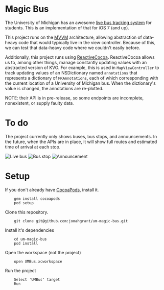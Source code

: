 # Magic Bus

The University of Michigan has an awesome [live bus tracking system](http://mbus.pts.umich.edu/) for students.  This is an implementation of that for iOS 7 (and up).

This project runs on the [MVVM](http://en.wikipedia.org/wiki/Model_View_ViewModel) architecture, allowing abstraction of data-heavy code that would typically live in the view controller.  Because of this, we can test that data-heavy code where we couldn't easily before.

Additionally, this project runs using [ReactiveCocoa](https://github.com/blog/1107-reactivecocoa-for-a-better-world).  ReactiveCocoa allows us to, among other things, manage constantly updating values with an abstracted version of KVO.  For example, this is used in ```MapViewController``` to track updating values of an NSDictionary named ```annotations``` that represents a dictionary of ```MKAnnotations```, each of which corresponding with the current location of a University of Michigan bus.  When the dictionary's value is changed, the annotations are re-plotted.

NOTE: their API is in pre-release, so some endpoints are incomplete, nonexistent, or supply faulty data.

# To do
The project currently only shows buses, bus stops, and announcements.  In the future, when the APIs are in place, it will show full routes and estimated time of arrival at each stop.

![Live bus](https://dl.dropboxusercontent.com/u/2177718/Screen%20Shot%202013-12-01%20at%2010.45.55%20PM.png "Live bus")
![Bus stop](https://dl.dropboxusercontent.com/u/2177718/Screen%20Shot%202013-12-01%20at%2010.45.47%20PM.png "Bus stop")
![Announcement](https://dl.dropboxusercontent.com/u/2177718/Screen%20Shot%202013-12-01%20at%2010.45.44%20PM.png "Announcement")

# Setup

If you don't already have [CocoaPods](http://cocoapods.org/), install it.

        gem install cocoapods
        pod setup
        
Clone this repository.

		git clone git@github.com:jonahgrant/um-magic-bus.git

Install it's dependencies
		
		cd um-magic-bus
		pod install

Open the workspace (not the project)
		
		open UMBus.xcworkspace
		
Run the project
		
		Select 'UMBus' target
		Run
		
		
		